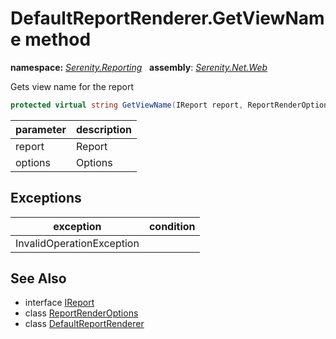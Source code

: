 # DefaultReportRenderer.GetViewName method
**namespace:** *[Serenity.Reporting](../../README.md#serenity.reporting-namespace)*   **assembly**: *[Serenity.Net.Web](../../README.md)*

Gets view name for the report

```csharp
protected virtual string GetViewName(IReport report, ReportRenderOptions options)
```

| parameter | description |
| --- | --- |
| report | Report |
| options | Options |

## Exceptions

| exception | condition |
| --- | --- |
| InvalidOperationException |  |

## See Also

* interface [IReport](../Serenity.Net.Services/../IReport.md)
* class [ReportRenderOptions](../Serenity.Net.Services/../ReportRenderOptions.md)
* class [DefaultReportRenderer](../DefaultReportRenderer.md)